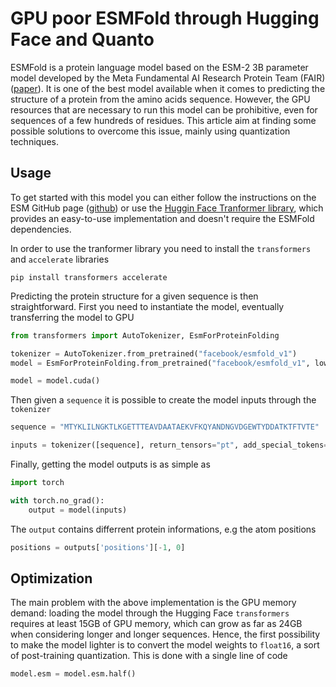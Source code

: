 # GPU poor ESMFold through Hugging Face and Quanto
ESMFold is a protein language model based on the ESM-2 3B parameter model developed by the Meta Fundamental AI Research Protein Team (FAIR) ([paper](https://www.biorxiv.org/content/10.1101/2022.07.20.500902v2)).
It is one of the best model available when it comes to predicting the structure of a protein from the amino acids sequence. However, the GPU resources that are necessary to run this model can be prohibitive, even for sequences of a few hundreds of residues. This article aim at finding some possible solutions to overcome this issue, mainly using quantization techniques.

## Usage
To get started with this model you can either follow the instructions on the ESM GitHub page ([github](https://github.com/facebookresearch/esm?tab=readme-ov-file#esmfold)) or use the [Huggin Face Tranformer library](https://huggingface.co/docs/transformers/model_doc/esm), which provides an easy-to-use implementation and doesn't require the ESMFold dependencies. 

In order to use the tranformer library you need to install the `transformers` and `accelerate` libraries
```
pip install transformers accelerate
```
Predicting the protein structure for a given sequence is then straightforward. First you need to instantiate the model, eventually transferring the model to GPU

```python
from transformers import AutoTokenizer, EsmForProteinFolding

tokenizer = AutoTokenizer.from_pretrained("facebook/esmfold_v1")
model = EsmForProteinFolding.from_pretrained("facebook/esmfold_v1", low_cpu_mem_usage=True)

model = model.cuda()
```
Then given a `sequence` it is possible to create the model inputs through the `tokenizer`

```python
sequence = "MTYKLILNGKTLKGETTTEAVDAATAEKVFKQYANDNGVDGEWTYDDATKTFTVTE"

inputs = tokenizer([sequence], return_tensors="pt", add_special_tokens=False)['input_ids']
```
Finally, getting the model outputs is as simple as 
```python
import torch

with torch.no_grad():
    output = model(inputs)
```
The `output` contains differrent protein informations, e.g the atom positions 

```python
positions = outputs['positions'][-1, 0]

```


## Optimization
The main problem with the above implementation is the GPU memory demand: loading the model through the Hugging Face `transformers` requires at least 15GB of GPU memory, which can grow as far as 24GB when considering longer and longer sequences. Hence, the first possibility to make the model lighter is to convert the model weights to `float16`, a sort of post-training quantization. This is done with a single line of code

```python
model.esm = model.esm.half()
```





